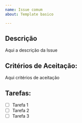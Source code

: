 ```yaml
---
name: Issue comum
about: Template basico

---
```


## Descrição
Aqui a descrição da Issue

## Critérios de Aceitação:
Aqui critérios de aceitação

## Tarefas:
- [ ] Tarefa 1
- [ ] Tarefa 2
- [ ] Tarefa 3
